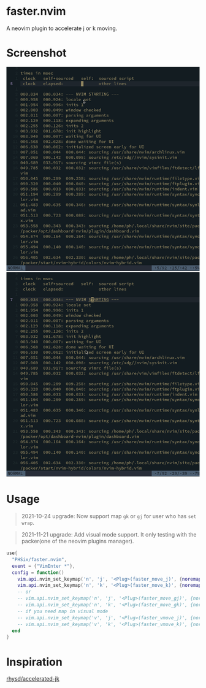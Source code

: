 # faster.nvim
A neovim plugin to accelerate j or k moving.

# Screenshot
![use accelerate](./image/acc.gif) 
![normal](./image/noacc.gif) 

# Usage
> 2021-10-24 upgrade: Now support map `gk` or `gj` for user who has `set wrap`.

> 2021-11-21 upgrade: Add visual mode support.
It only testing with the packer(one of the neovim plugins manager).
```lua
use{
  "PHSix/faster.nvim",
  event = {"VimEnter *"},
  config = function()
    vim.api.nvim_set_keymap('n', 'j', '<Plug>(faster_move_j)', {noremap=false, silent=true})
    vim.api.nvim_set_keymap('n', 'k', '<Plug>(faster_move_k)', {noremap=false, silent=true})
    -- or 
    -- vim.api.nvim_set_keymap('n', 'j', '<Plug>(faster_move_gj)', {noremap=false, silent=true})
    -- vim.api.nvim_set_keymap('n', 'k', '<Plug>(faster_move_gk)', {noremap=false, silent=true})
    -- if you need map in visual mode
    -- vim.api.nvim_set_keymap('v', 'j', '<Plug>(faster_vmove_j)', {noremap=false, silent=true})
    -- vim.api.nvim_set_keymap('v', 'k', '<Plug>(faster_vmove_k)', {noremap=false, silent=true})
  end
}
```

	
# Inspiration
[rhysd/accelerated-jk](https://github.com/rhysd/accelerated-jk)

